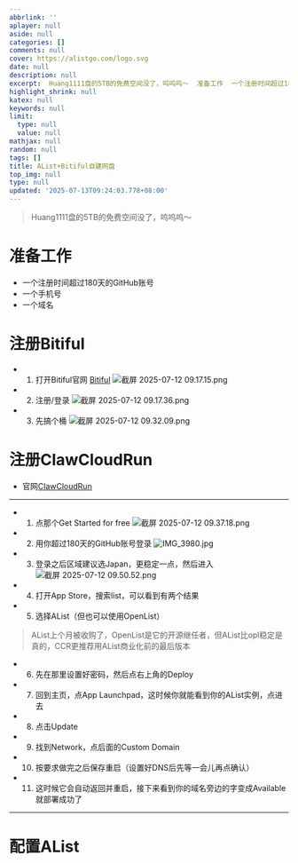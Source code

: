 ```yaml
---
abbrlink: ''
aplayer: null
aside: null
categories: []
comments: null
cover: https://alistgo.com/logo.svg
date: null
description: null
excerpt:  Huang1111盘的5TB的免费空间没了，呜呜呜～  准备工作  一个注册时间超过180天的GitHub账号 一个手机号 一个域名  注册Bitiful    打开Bitiful官网 Bitiful      注册/登录      先搞个桶     注册ClawCloudRun  官网ClawCloudRun      点那个Get Started for free      用你超过180天...
highlight_shrink: null
katex: null
keywords: null
limit:
  type: null
  value: null
mathjax: null
random: null
tags: []
title: AList+Bitiful自建网盘
top_img: null
type: null
updated: '2025-07-13T09:24:03.778+08:00'
---
```

> Huang1111盘的5TB的免费空间没了，呜呜呜～

# 准备工作

- 一个注册时间超过180天的GitHub账号
- 一个手机号
- 一个域名

# 注册Bitiful

- 1. 打开Bitiful官网
     [Bitiful](https://www.bitiful.com)
     ![截屏 2025-07-12 09.17.15.png](https://bgithub.xyz/awaidea/pics/raw/main/25/7/a5c57cddf3d1d0afebda74342798b7c6.png)
- 2. 注册/登录
     ![截屏 2025-07-12 09.17.36.png](https://bgithub.xyz/awaidea/pics/raw/main/25/7/54e5063a9472435aaa51cc3e57c71ec4.png)
- 3. 先搞个桶
     ![截屏 2025-07-12 09.32.09.png](https://bgithub.xyz/awaidea/pics/raw/main/25/7/34ab31b980c0e6fbeeb66ad1f34fa860.png)

# 注册ClawCloudRun

- 官网[ClawCloudRun](https://run.claw.cloud)

---

- 1. 点那个Get Started for free
     ![截屏 2025-07-12 09.37.18.png](https://bgithub.xyz/awaidea/pics/raw/main/25/7/8b651f150388349e0ae380350f52d4fd.png)
- 2. 用你超过180天的GitHub账号登录
     ![IMG_3980.jpg](https://bgithub.xyz/awaidea/pics/raw/main/25/7/169a9a2482cd4b70731340cf46851be8.jpg)
- 3. 登录之后区域建议选Japan，更稳定一点，然后进入
     ![截屏 2025-07-12 09.50.52.png](https://bgithub.xyz/awaidea/pics/raw/main/25/7/f5b088206614fde436c4093cc0a03184.png)
- 4. 打开App Store，搜索list，可以看到有两个结果
- 5. 选择AList（但也可以使用OpenList）

> AList上个月被收购了，OpenList是它的开源继任者，但AList比opl稳定是真的，CCR更推荐用AList商业化前的最后版本

- 6. 先在那里设置好密码，然后点右上角的Deploy
- 7. 回到主页，点App Launchpad，这时候你就能看到你的AList实例，点进去
- 8. 点击Update
- 9. 找到Network，点后面的Custom Domain
- 10. 按要求做完之后保存重启（设置好DNS后先等一会儿再点确认）
- 11. 这时候它会自动返回并重启，接下来看到你的域名旁边的字变成Available就部署成功了

---

# 配置AList

